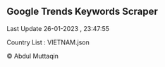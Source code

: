 

## Google Trends Keywords Scraper 
 
Last Update 26-01-2023 , 23:47:55

Country List :
VIETNAM.json



© Abdul Muttaqin 

